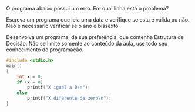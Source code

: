 O programa abaixo possui um erro. Em qual linha está o problema?

Escreva um programa que leia uma data e verifique se esta é válida ou não. Não é necessário verificar se o ano é bissexto

Desenvolva um programa, da sua preferência, que contenha Estrutura de Decisão. Não se limite somente ao conteúdo da aula, use todo seu conhecimento de programação.

```c
#include <stdio.h>
main()
{
    int x = 0;
    if (x = 0)
        printf("X igual a 0\n");
    else
        printf("X diferente de zero\n");
}
```
